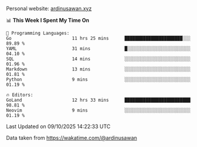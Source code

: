 Personal website: [ardinusawan.xyz](https://ardinusawan.xyz)

<!--START_SECTION:waka-->
📊 **This Week I Spent My Time On** 

```text
💬 Programming Languages: 
Go                       11 hrs 25 mins      ██████████████████████░░░   89.89 % 
YAML                     31 mins             █░░░░░░░░░░░░░░░░░░░░░░░░   04.10 % 
SQL                      14 mins             ░░░░░░░░░░░░░░░░░░░░░░░░░   01.96 % 
Markdown                 13 mins             ░░░░░░░░░░░░░░░░░░░░░░░░░   01.81 % 
Python                   9 mins              ░░░░░░░░░░░░░░░░░░░░░░░░░   01.19 % 

🔥 Editors: 
GoLand                   12 hrs 33 mins      █████████████████████████   98.81 % 
Neovim                   9 mins              ░░░░░░░░░░░░░░░░░░░░░░░░░   01.19 % 
```


 Last Updated on 09/10/2025 14:22:33 UTC
<!--END_SECTION:waka-->
Data taken from https://wakatime.com/@ardinusawan
